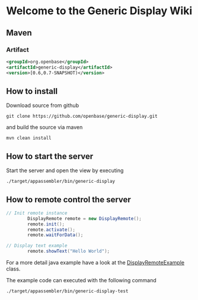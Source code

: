 # Welcome to the Generic Display Wiki

## Maven 

### Artifact

```xml
<groupId>org.openbase</groupId>
<artifactId>generic-display</artifactId>
<version>[0.6,0.7-SNAPSHOT)</version>
```

## How to install

Download source from github

`git clone https://github.com/openbase/generic-display.git`

and build the source via maven

```
mvn clean install
```

## How to start the server 

Start the server and open the view by executing
```
./target/appassembler/bin/generic-display
```

## How to remote control the server
```java
// Init remote instance
        DisplayRemote remote = new DisplayRemote();
        remote.init();
        remote.activate();
        remote.waitForData();

// Display text example
        remote.showText("Hello World");
```
For a more detail java example have a look at the [DisplayRemoteExample](https://github.com/openbase/generic-display/tree/master/src/main/java/org/openbase/display/DisplayRemoteExample.java) class.


The example code can executed with the following command
```
./target/appassembler/bin/generic-display-test
```
